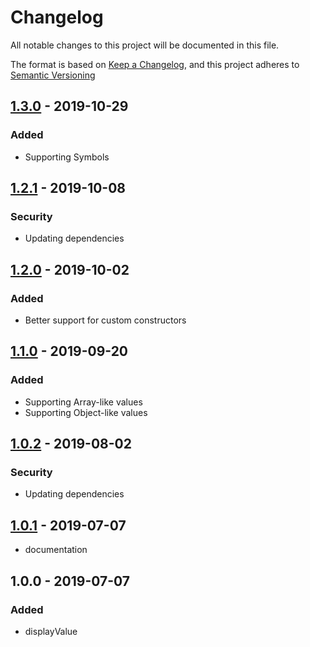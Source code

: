 # Changelog
All notable changes to this project will be documented in this file.

The format is based on [Keep a Changelog](https://keepachangelog.com/en/1.0.0/),
and this project adheres to [Semantic Versioning](https://semver.org/spec/v2.0.0.html)

## [1.3.0] - 2019-10-29
### Added
- Supporting Symbols

## [1.2.1] - 2019-10-08
### Security
- Updating dependencies

## [1.2.0] - 2019-10-02
### Added
- Better support for custom constructors

## [1.1.0] - 2019-09-20
### Added
- Supporting Array-like values
- Supporting Object-like values

## [1.0.2] - 2019-08-02
### Security
- Updating dependencies

## [1.0.1] - 2019-07-07
- documentation

## 1.0.0 - 2019-07-07
### Added
- displayValue

[1.3.0]: https://github.com/DarrenPaulWright/display-value/compare/v1.2.1...v1.3.0
[1.2.1]: https://github.com/DarrenPaulWright/display-value/compare/v1.2.0...v1.2.1
[1.2.0]: https://github.com/DarrenPaulWright/display-value/compare/v1.1.0...v1.2.0
[1.1.0]: https://github.com/DarrenPaulWright/display-value/compare/v1.0.2...v1.1.0
[1.0.2]: https://github.com/DarrenPaulWright/display-value/compare/v1.0.1...v1.0.2
[1.0.1]: https://github.com/DarrenPaulWright/display-value/compare/v1.0.0...v1.0.1
